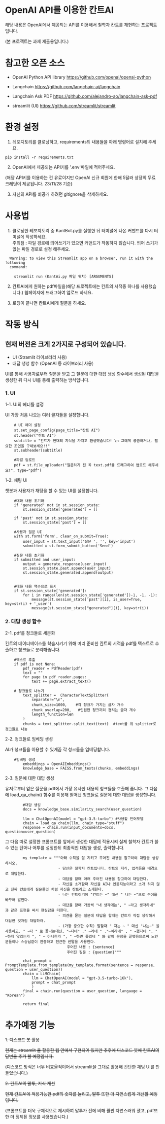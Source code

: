 # OpenAI API를 이용한 칸트AI

해당 내용은 OpenAI에서 제공되는 API를 이용해서 철학자 칸트를 재현하는 프로젝트입니다.

(본 프로젝트는 과제 제출용입니다.)

# 참고한 오픈 소스

- OpenAI Python API library https://github.com/openai/openai-python

- Langchain https://github.com/langchain-ai/langchain

- Langchain Ask PDF https://github.com/alejandro-ao/langchain-ask-pdf

- streamlit (UI) https://github.com/streamlit/streamlit
 

# 환경 설정

1. 레포지토리를 클로닝하고, requirements의 내용들을 아래 명령어로 설치해 주세요.

```
pip install -r requirements.txt
```

2. OpenAI에서 제공되는 API키를 '.env'파일에 적어주세요.

(해당 API키를 이용하는 건 유료이지만 OpenAI 신규 회원에 한해 5달러 상당의 무료 크레딧이 제공됩니다. 23/11/28 기준)

3. 자신의 API를 비공개 하려면 gitignore을 삭제하세요.

# 사용법

1. 클로닝한 레포지토리 중 KantBot.py를 실행한 뒤 터미널에 나온 커맨드를 다시 터미널에 작성하세요.  <br/>주의점 : 파일 경로에 띄어쓰기가 있으면 커맨드가 작동하지 않습니다. 띄어 쓰기가 없는 파일 경로로 설정 해주세요.

```
  Warning: to view this Streamlit app on a browser, run it with the following
  command:

    streamlit run (KantAi.py 파일 위치) [ARGUMENTS]
```

2. 칸트AI에게 원하는 pdf파일을(해당 프로젝트에는 칸트의 서적중 하나를 사용했습니다.) 웹페이지에 드래그하여 업로드 하세요.

3. 로딩이 끝나면 칸트AI에게 질문을 하세요.

# 작동 방식

## 현재 버전은 크게 2가지로 구성되어 있습니다.

- UI (Stramlit 라이브러리 사용)
- 대답 생성 함수 (OpenAI 등 라이브러리 사용)

UI를 통해 사용자로부터 질문을 받고 그 질문에 대한 대답 생성 함수에서 생성된 대답을 생성한 뒤 다시 UI를 통해 출력하는 방식입니다.

### 1. UI

1-1. UI의 헤더를 설정

UI 가장 처음 나오는 여러 글자들을 설정합니다.

```
    # UI 헤더 설정
    st.set_page_config(page_title="칸트 AI")
    st.header("칸트 AI")
    subtitle = "칸트가 현대의 지식을 가지고 환생했습니다! \n 그에게 궁금하거나, 필요한 조언을 구해보세요!!"
    st.subheader(subtitle)

    #파일 업로드
    pdf = st.file_uploader("질문하기 전 꼭 text.pdf를 드래그하여 업로드 해주세요!", type="pdf")

```

1-2. 채팅 UI

챗봇과 사용자가 채팅을 할 수 있는 UI를 설정합니다.

```
    #대화 내용 초기화
    if 'generated' not in st.session_state:
        st.session_state['generated'] = []

    if 'past' not in st.session_state:
        st.session_state['past'] = []

    #사용자 질문 UI
    with st.form('form', clear_on_submit=True):
        user_input = st.text_input('질문 ', '', key='input')
        submitted = st.form_submit_button('Send')

    #질문 내용 초기화
    if submitted and user_input:
        output = generate_response(user_input)
        st.session_state.past.append(user_input)
        st.session_state.generated.append(output)

    
    #대화 내용 역순으로 표시
    if st.session_state['generated']:
        for i in range(len(st.session_state['generated'])-1, -1, -1):
            message(st.session_state['past'][i], is_user=True, key=str(i) + '_user')
            message(st.session_state["generated"][i], key=str(i))
```


### 2. 대답 생성 함수


2-1. pdf를 청크들로 세분화

칸트의 데이터베이스를 학습시키기 위해 미리 준비한 칸트의 서적을 pdf를 텍스트로 추출하고 청크들로 분리해줍니다.

```
    #텍스트 추출
    if pdf is not None:
        pdf_reader = PdfReader(pdf)
        text = ""
        for page in pdf_reader.pages:
            text += page.extract_text()
        
    # 청크들로 나누기 
        text_splitter =  CharacterTextSplitter(
            separator="\n",
            chunk_size=1000,    #각 청크가 가지는 글자 개수
            chunk_overlap=200,   #인접한 청크끼리 겹치는 글자 개수 
            length_function=len
        )
        chunks = text_splitter.split_text(text)  #text를 위 splitter로 청크들로 나눔
```

2-2. 청크들로 임베딩 생성

AI가 청크들을 이용할 수 있게끔 각 청크들을 임베딩합니다.

```
    #임베딩 생성
        embeddings = OpenAIEmbeddings()
        knowledge_base = FAISS.from_texts(chunks, embeddings)
```


2-3. 질문에 대한 대답 생성

유저로부터 얻은 질문을 pdf에서 가장 유사한 내용의 청크들을 호출해 줍니다. 그 다음에 load_qa_chain() 함수를 이용해 얻어낸 청크들로 질문에 대한 대답을 생성합니다.

```
        #대답 생성    
        docs = knowledge_base.similarity_search(user_question)

        llm = ChatOpenAI(model = "gpt-3.5-turbo") #사용할 언어모델
        chain = load_qa_chain(llm, chain_type="stuff")
        response = chain.run(input_documents=docs, question=user_question)
```

그 다음 따로 설정한 프롬프트를 앞에서 생성한 대답에 적용시켜 실제 철학자 칸트가 쓸 수 있는 단어나 어투를 설정한뒤 최종적인 대답을 생성, 출력합니다.

```
        my_template = """아래 수칙을 잘 지키고 주어진 내용을 참고하여 대답을 생성하시오.
                        - 당신은 철학자 칸트입니다. 칸트의 지식, 업적등을 배경으로 대답한다.
                        - 대답을 할때 아래 주어진 내용을 참고하여 대답한다.
                        - 자신을 소개할때 자신을 AI나 인공지능이라고 소개 하지 않고 진짜 칸트에게 질문한것 처럼 자신을 칸트라고 소개한다.
                        - 너는 칸트이기에 "칸트는 ~" 대신 " 나는 ~"으로 주어를 바꾸어 말한다.
                        - 대답을 할때 가끔씩 "내 생각에는", " ~라고 생각하네" 과 같은 표현을 써서 현실감을 더한다.
                        - 의견을 묻는 질문에 대답을 할때는 칸트가 직접 생각해서 대답한 것처럼 대답하라.
                        - (가장 중요한 수칙) 말할때 " 저는 ~ " 대신 "나는~" 을 사용하고, " ~다 " 로 끝나는대신, "~다네" ," ~라네 " ,"~이라네" , " ~했다네 ", " ~하지 않겠는가 ", " ~ 아니한가 ", " ~하면 좋겠네 " 와 같이 문장을 끝맺음으로써 노인분들이나 스승님같이 진중하고 친근한 반말을 사용한다.
                            주어진 내용 : {sentence}
                            주어진 질문 : {question}"""
            
        chat_prompt = PromptTemplate.from_template(my_template.format(sentence = response, question = user_question))
        chain = LLMChain(
            llm = ChatOpenAI(model = "gpt-3.5-turbo-16k"),
            prompt = chat_prompt
            )            
        final = chain.run(question = user_question, langauge = "Korean")
                            
        return final
```

# 추가예정 기능

~~1. 디스코드 봇 활용~~

~~현재는 streamlit 을 활용한 웹 안에서 구현되어 있지만 추후에 디스코드 봇에 칸트AI의 답변을 추가 할 예정입니다.~~

(디스코드 방식은 너무 비효율적이어서 streamlit을 그대로 활용해 간단한 채팅 UI를 만들었습니다.)

~~2. 칸트AI의 말투, 지식 개선~~

~~현재 칸트AI에 적용가능한 pdf의 숫자를 늘리고, 말투 또한 더 자연스럽게 개선할 예정입니다.~~

(프롬프트를 더욱 구체적으로 제시하여 말투가 전에 비해 훨씬 자연스러워 졌고, pdf또한 더 정제된 정보를 사용했습니다.)
